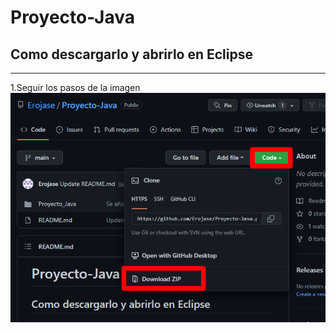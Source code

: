 # Proyecto-Java
## Como descargarlo y abrirlo en Eclipse
------
1.Seguir los pasos de la imagen
![La imagen no se ve](https://github.com/Erojase/Proyecto-Java/blob/main/descargar.png)
